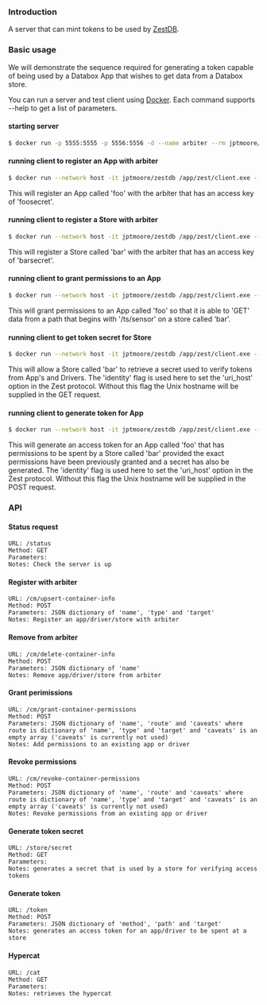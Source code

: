 ### Introduction

A server that can mint tokens to be used by [ZestDB](https://me-box.github.io/zestdb/).


### Basic usage

We will demonstrate the sequence required for generating a token capable of being used by a Databox App that wishes to get data from a Databox store.

You can run a server and test client using [Docker](https://www.docker.com/). Each command supports --help to get a list of parameters.

#### starting server

```bash
$ docker run -p 5555:5555 -p 5556:5556 -d --name arbiter --rm jptmoore/arbiter /app/zest/server.exe --secret-key-file example-server-key --token-key-file example-token-key
```

#### running client to register an App with arbiter

```bash
$ docker run --network host -it jptmoore/zestdb /app/zest/client.exe --server-key 'vl6wu0A@XP?}Or/&BR#LSxn>A+}L)p44/W[wXL3<' --path '/cm/upsert-container-info' --mode post --payload '{"name": "foo", "type": "app", "key": "foosecret"}' --token secret
```

This will register an App called 'foo' with the arbiter that has an access key of 'foosecret'.

#### running client to register a Store with arbiter

```bash
$ docker run --network host -it jptmoore/zestdb /app/zest/client.exe --server-key 'vl6wu0A@XP?}Or/&BR#LSxn>A+}L)p44/W[wXL3<' --path '/cm/upsert-container-info' --mode post --payload '{"name": "bar", "type": "store", "key": "barsecret"}' --token secret
```

This will register a Store called 'bar' with the arbiter that has an access key of 'barsecret'.

#### running client to grant permissions to an App

```bash
$ docker run --network host -it jptmoore/zestdb /app/zest/client.exe --server-key 'vl6wu0A@XP?}Or/&BR#LSxn>A+}L)p44/W[wXL3<' --path '/cm/grant-container-permissions' --mode post --payload '{"name": "foo", "caveats": [], "route": {"method": "GET", "path": "/ts/sensor/*", "target": "bar"}}' --token secret
```

This will grant permissions to an App called 'foo' so that it is able to 'GET' data from a path that begins with '/ts/sensor' on a store called 'bar'.

#### running client to get token secret for Store

```bash
$ docker run --network host -it jptmoore/zestdb /app/zest/client.exe --server-key 'vl6wu0A@XP?}Or/&BR#LSxn>A+}L)p44/W[wXL3<' --path '/store/secret' --mode get --identity bar --token barsecret
```

This will allow a Store called 'bar' to retrieve a secret used to verify tokens from App's and Drivers. The 'identity' flag is used here to set the 'uri_host' option in the Zest protocol. Without this flag the Unix hostname will be supplied in the GET request.

#### running client to generate token for App

```bash
$ docker run --network host -it jptmoore/zestdb /app/zest/client.exe --server-key 'vl6wu0A@XP?}Or/&BR#LSxn>A+}L)p44/W[wXL3<' --path '/token' --mode post --payload '{"method": "GET", "path": "/ts/sensor/latest", "target": "bar"}' --identity foo --token foosecret
```

This will generate an access token for an App called 'foo' that has permissions to be spent by a Store called 'bar' provided the exact permissions have been previously granted and a secret has also be generated. The 'identity' flag is used here to set the 'uri_host' option in the Zest protocol. Without this flag the Unix hostname will be supplied in the POST request.

### API

#### Status request
    URL: /status
    Method: GET
    Parameters:
    Notes: Check the server is up
    
    
#### Register with arbiter
    URL: /cm/upsert-container-info
    Method: POST
    Parameters: JSON dictionary of 'name', 'type' and 'target'
    Notes: Register an app/driver/store with arbiter    
     

#### Remove from arbiter
    URL: /cm/delete-container-info
    Method: POST
    Parameters: JSON dictionary of 'name'
    Notes: Remove app/driver/store from arbiter


#### Grant perimissions
    URL: /cm/grant-container-permissions
    Method: POST
    Parameters: JSON dictionary of 'name', 'route' and 'caveats' where route is dictionary of 'name', 'type' and 'target' and 'caveats' is an empty array ('caveats' is currently not used)
    Notes: Add permissions to an existing app or driver
    

#### Revoke permissions
    URL: /cm/revoke-container-permissions
    Method: POST
    Parameters: JSON dictionary of 'name', 'route' and 'caveats' where route is dictionary of 'name', 'type' and 'target' and 'caveats' is an empty array ('caveats' is currently not used)
    Notes: Revoke permissions from an existing app or driver
    
         
#### Generate token secret
    URL: /store/secret
    Method: GET
    Parameters: 
    Notes: generates a secret that is used by a store for verifying access tokens
    

#### Generate token
    URL: /token
    Method: POST
    Parameters: JSON dictionary of 'method', 'path' and 'target'
    Notes: generates an access token for an app/driver to be spent at a store
    
    
#### Hypercat
    URL: /cat
    Method: GET
    Parameters: 
    Notes: retrieves the hypercat
